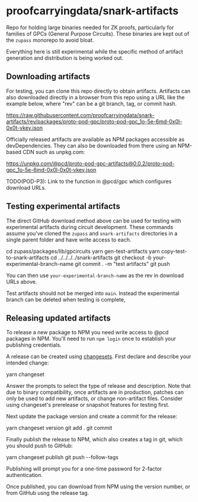 # proofcarryingdata/snark-artifacts

Repo for holding large binaries needed for ZK proofs, particularly for families
of GPCs (General Purpose Circuits).  These binaries are kept out of the `zupass` monorepo to avoid bloat.

Everything here is still experimental while the specific method of artifact
generation and distribution is being worked out.

## Downloading artifacts

For testing, you can clone this repo directly to obtain artifacts.  Artifacts
can also downloaded directly in a browser from this repo using a URL like the
example below, where "rev" can be a git branch, tag, or commit hash.

  https://raw.githubusercontent.com/proofcarryingdata/snark-artifacts/rev/packages/proto-pod-gpc/proto-pod-gpc_1o-5e-6md-0x0l-0x0t-vkey.json

Officially released artifacts are available as NPM packages accessible as
devDependencies.  They can also be downloaded from there using an NPM-based
CDN such as unpkg.com:

  https://unpkg.com/@pcd/proto-pod-gpc-artifacts@0.0.2/proto-pod-gpc_1o-5e-6md-0x0l-0x0t-vkey.json

TODO(POD-P3): Link to the function in @pcd/gpc which configures download URLs.

## Testing experimental artifacts

The direct GitHub download method above can be used for testing with
experimental artifacts during circuit development.  These commands assume
you've cloned the `zupass` and `snark-artifacts` directories in a single
parent folder and have write access to each.

  cd zupass/packages/lib/gpcircuits
  yarn gen-test-artifacts
  yarn copy-test-to-snark-artifacts
  cd ../../../../snark-artifacts
  git checkout -b your-experimental-branch-name
  git commit . -m "test artifacts"
  git push

You can then use `your-experimental-branch-name` as the rev in download
URLs above.

Test artifacts should not be merged into `main`.  Instead the experimental
branch can be deleted when testing is complete,

## Releasing updated artifacts

To release a new package to NPM you need write access to @pcd packages in NPM.
You'll need to run `npm login` once to establish your publishing credentials.

A release can be created using [changesets](https://github.com/changesets/changesets/tree/main).  First declare and describe your intended change:

  yarn changeset

Answer the prompts to select the type of release and description.  Note that
due to binary compatibility, once artifacts are in production, patches can
only be used to add new artifacts, or change non-artifact files.  Consider
using changeset's prerelease or snapshot features for testing first.

Next update the package version and create a commit for the release:

  yarn changeset version
  git add .
  git commit

Finally publish the release to NPM, which also creates a tag in git, which
you should push to GitHub:

  yarn changeset publish
  git push --follow-tags

Publishing will prompt you for a one-time password for 2-factor authentication.

Once published, you can download from NPM using the version number, or from
GitHub usng the release tag.
